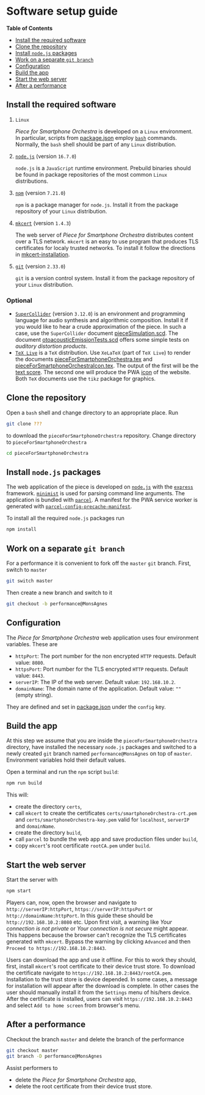 # Software setup guide

**Table of Contents**

- [Install the required software](#install-the-required-software)
- [Clone the repository](#clone-the-repository)
- [Install `node.js` packages](#install-node.js-packages)
- [Work on a separate `git branch`](#work-on-a-separate-git-branch)
- [Configuration](#configuration)
- [Build the app](#build-the-app)
- [Start the web server](#start-the-web-server)
- [After a performance](#after-a-performance)

## Install the required software

1. `Linux`

	*Piece for Smartphone Orchestra* is developed on a `Linux` environment. In
	particular, scripts from [package.json]() employ 
	[`bash`](https://www.gnu.org/software/bash/) commands. Normally, the `bash` shell should
	be part of any `Linux` distribution.
	
2. [`node.js`](https://nodejs.org/en/) (version `16.7.0`)

	`node.js` is a `JavaScript` runtime environment. Prebuild binaries should be found
	in package repositories of the most common `Linux` distributions.

3. [`npm`](https://docs.npmjs.com/cli/v7/commands/npm) (version `7.21.0`)

	`npm` is a package manager for `node.js`. Install it from the package repository
	of your `Linux` distribution.

4. [`mkcert`](https://github.com/FiloSottile/mkcert) (version `1.4.3`)

	The web server of *Piece for Smartphone Orchestra* distributes content over a TLS network.
	`mkcert` is an easy to use program that produces TLS certificates for localy trusted networks.
	To install it follow the directions in
	[mkcert-installation](https://github.com/FiloSottile/mkcert#installation).
	
5. [`git`](https://git-scm.com/) (version `2.33.0`)

	`git` is a version control system. Install it from the package repository of your `Linux`
	distribution.

### Optional

- [`SuperCollider`](https://supercollider.github.io/) (version `3.12.0`) is an environment
	and programming language for audio synthesis and algorithmic composition. Install it
	if you would like to hear a crude approximation of the piece. In such a case, use the
	`SuperCollider` document [pieceSimulation.scd](supercollider/pieceSimulation.scd).
	The document [otoacousticEmissionTests.scd](supercollider/otoacousticEmissionTests.scd)
	offers some simple tests on *auditory distortion products*.
- [`TeX Live`](https://www.tug.org/texlive/) is a `TeX` distribution. Use `XeLaTeX` (part of `TeX Live`)
	to render the
	documents [pieceForSmartphoneOrchestra.tex](score/pieceForSmartphoneOrchestra.tex)
	and [pieceForSmartphoneOrchestraIcon.tex](tikz/pieceForSmartphoneOrchestraIcon.tex).
	The output of the first will be the [text score](score/pieceForSmartphoneOrchestra.pdf).
	The second one will produce the PWA
	[icon](src/icons/smartphoneOrchestraIcon_192x192.png) of the website. Both
	`TeX` documents use the `tikz` package for graphics.

## Clone the repository

Open a `bash` shell and change directory to an appropriate place. Run

```bash
git clone ???
```

to download the `pieceForSmartphoneOrchestra` repository. Change directory
to `pieceForSmartphoneOrchestra`

```bash
cd pieceForSmartphoneOrchestra
```

## Install `node.js` packages

The web application of the piece is developed on [`node.js`](https://nodejs.org/en/) with
 the [`express`](https://expressjs.com/) framework. [`minimist`](https://github.com/substack/minimist)
is used for parsing command line arguments. The application is bundled with
[`parcel`](https://parceljs.org/). A manifest for the PWA service worker is generated with
[`parcel-config-precache-manifest`](https://github.com/101arrowz/precache-manifest/tree/master/packages/parcel-config-precache-manifest).
	
To install all the required `node.js` packages run

```bash
npm install
```

## Work on a separate `git branch`

For a performance it is convenient to fork off the `master` `git` branch. First, switch to `master`

```bash
git switch master
```

Then create a new branch and switch to it

```bash
git checkout -b performance@MonsAgnes
```

## Configuration

The *Piece for Smartphone Orchestra* web application uses four environment variables. These are

- `httpPort`: The port number for the non encrypted `HTTP` requests. Default value: `8080`.
- `httpsPort`: Port number for the TLS encrypted `HTTP` requests. Default value: `8443`.
- `serverIP`: The IP of the web server. Default value: `192.168.10.2`.
- `domainName`: The domain name of the application. Default value: `""` (empty string).

They are defined and set in [package.json](package.json) under the `config` key.

## Build the app

At this step we assume that you are inside the `pieceForSmartphoneOrchestra` directory, have
installed the necessary `node.js` packages and switched to a newly created `git` branch named
`performance@MonsAgnes` on top of `master`. Environment variables hold their default values.

Open a terminal and run the `npm` script `build`:

```bash
npm run build
```

This will:

- create the directory `certs`,
- call `mkcert` to create the certificates `certs/smartphoneOrchestra-crt.pem` and
	`certs/smartphoneOrchestra-key.pem` valid for `localhost`, `serverIP` and `domainName`.
- create the directory `build`,
- call `parcel` to bundle the web app and save production files under `build`,
- copy `mkcert`'s root certificate `rootCA.pem` under `build`.

## Start the web server

Start the server with

```bash
npm start
```

Players can, now, open the browser and navigate to `http://serverIP:httpPort`, 
`https://serverIP:httpsPort` or `http://domainName:httpPort`. In this guide these
should be `http://192.168.10.2:8080` etc. Upon first visit, a warning like *Your connection is not private*
or *Your connection is not secure* might appear. This happens because the browser can't recognize the
TLS certificates generated with `mkcert`. Bypass the warning by clicking `Advanced` and then
`Proceed to https://192.168.10.2:8443`.

Users can download the app and use it offline. For this to work they should, first, install `mkcert`'s
root certificate to their device trust store. To download the certificate navigate to
`https://192.168.10.2:8443/rootCA.pem`. Installation to the trust store is device depended.
In some cases, a message for installation will appear after the download is complete. In other cases
the user should manually install it from the `Settings` menu of his/hers device. After the certificate
is installed, 
users can visit `https://192.168.10.2:8443` and select `Add to home screen` from browser's menu.

## After a performance

Checkout the branch `master` and delete the branch of the performance
```bash
git checkout master
git branch -D performance@MonsAgnes
```

Assist performers to

- delete the *Piece for Smartphone Orchestra* app,
- delete the root certificate from their device trust store.
